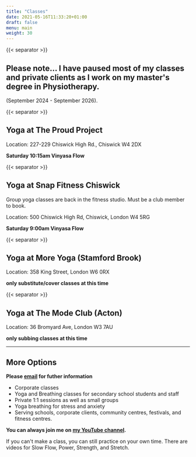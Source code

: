```yaml
---
title: "Classes"
date: 2021-05-16T11:33:20+01:00
draft: false
menu: main
weight: 30
---
```

{{< separator >}}


## Please note... I have paused most of my classes and private clients as I work on my master's degree in Physiotherapy. 

(September 2024 - September 2026).  


{{< separator >}}


## Yoga at The Proud Project 
Location: 227-229 Chiswick High Rd., Chiswick W4 2DX


**Saturday 10:15am Vinyasa Flow**  

{{< separator >}}


## Yoga at Snap Fitness Chiswick
Group yoga classes are back in the fitness studio.  Must be a club member to book.

Location: 500 Chiswick High Rd, Chiswick, London W4 5RG


**Saturday 9:00am Vinyasa Flow**   
 

{{< separator >}}


## Yoga at More Yoga (Stamford Brook) 
Location: 358 King Street, London W6 0RX 

  
**only substitute/cover classes at this time**


{{< separator >}}


## Yoga at The Mode Club (Acton) 
Location: 36 Bromyard Ave, London W3 7AU 

  
**only subbing classes at this time**

---

## More Options

**Please [email](mailto:yoga@kimsellis.com) for futher information**
 - Corporate classes 
 - Yoga and Breathing classes for secondary school students and staff
 - Private 1:1 sessions as well as small groups
 - Yoga breathing for stress and anxiety 
 - Serving schools, corporate clients, community centres, festivals, and fitness centres.
 
    
**You can always join me on [my YouTube channel](https://www.youtube.com/channel/UCHH2vOSl0Qxpv7Lw9wv45Sg).**

If you can't make a class, you can still practice on your own time.  There are videos for Slow Flow, Power, Strength, and Stretch.
